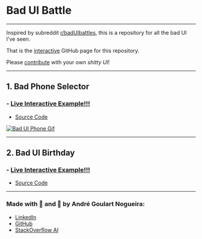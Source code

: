 # Bad UI Battle
---
Inspired by subreddit [r/badUIbattles](https://www.reddit.com/r/badUIbattles/), this is a repository for all the bad UI I've seen.

That is the [interactive](https://goulartnogueira.github.io/BadUI/) GitHub page for this repository.

Please [contribute](https://github.com/GoulartNogueira/BadUI/pulls) with your own *shitty UI*!

---

## 1. Bad Phone Selector
### - [Live Interactive Example!!!](https://goulartnogueira.github.io/BadUI/Phone-Slider-Selector/BadUIPhone.html)
- [Source Code](https://github.com/GoulartNogueira/BadUI/Phone-Slider-Selector/BadUIPhone.html)

<a href="./Phone-Slider-Selector/BadUIPhone.html" target="_blank">![Bad UI Phone Gif](./Phone-Slider-Selector/BadUI%20Phone%20Selector.gif)</a>

---

## 2. Bad UI Birthday
### - [Live Interactive Example!!!](https://goulartnogueira.github.io/BadUI/Date/BadUIDate.html)
- [Source Code](https://github.com/GoulartNogueira/BadUI/Date/BadUIDate.html)
  
---

### Made with 💩 and 💖 by André Goulart Nogueira:

- [LinkedIn](https://www.linkedin.com/in/andre-goulart/)
- [GitHub](https://github.com/GoulartNogueira)
- [StackOverflow AI](https://ai.stackexchange.com/users/49188/andre-goulart)